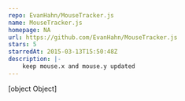 ```yaml
---
repo: EvanHahn/MouseTracker.js
name: MouseTracker.js
homepage: NA
url: https://github.com/EvanHahn/MouseTracker.js
stars: 5
starredAt: 2015-03-13T15:50:48Z
description: |-
    keep mouse.x and mouse.y updated
---
```


[object Object]
